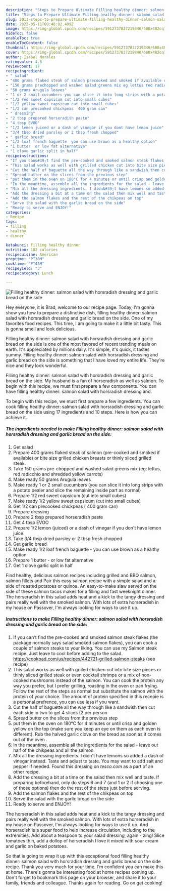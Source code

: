 ```yaml
---
description: "Steps to Prepare Ultimate Filling healthy dinner: salmon salad with horsradish dressing and garlic bread on the side"
title: "Steps to Prepare Ultimate Filling healthy dinner: salmon salad with horsradish dressing and garlic bread on the side"
slug: 2013-steps-to-prepare-ultimate-filling-healthy-dinner-salmon-salad-with-horsradish-dressing-and-garlic-bread-on-the-side
date: 2022-05-11T08:48:02.499Z
image: https://img-global.cpcdn.com/recipes/5912737837219840/680x482cq70/filling-healthy-dinner-salmon-salad-with-horsradish-dressing-and-garlic-bread-on-the-side-recipe-main-photo.jpg
hideToc: false
enableToc: true
enableTocContent: false
thumbnail: https://img-global.cpcdn.com/recipes/5912737837219840/680x482cq70/filling-healthy-dinner-salmon-salad-with-horsradish-dressing-and-garlic-bread-on-the-side-recipe-main-photo.jpg
cover: https://img-global.cpcdn.com/recipes/5912737837219840/680x482cq70/filling-healthy-dinner-salmon-salad-with-horsradish-dressing-and-garlic-bread-on-the-side-recipe-main-photo.jpg
author: Isabel Morales
ratingvalue: 4.8
reviewcount: 17
recipeingredient:
- " salad"
- "400 grams flaked steak of salmon precooked and smoked if available or bite size grilled chicken breasts or thinly sliced grilled steak"
- "150 grams prechopped and washed salad greens mix eg lettus red radicchio and shredded yellow carrots"
- "50 grams Arugula leaves"
- "1 or 2 small cucumbers you can slice it into long strips with a potato pealer and slice the remaining inside part as normal"
- "1/2 red sweet capsicum cut into small cubes"
- "1/2 yellow sweet capsicum cut into small cubes"
- "1/2 can precooked chickpeas  400 gram can"
- " dressing"
- "2 tbsp prepared horseradish paste"
- "4 tbsp EVOO"
- "1/2 lemon juiced or a dash of vinegar if you dont have lemon juice"
- "3/4 tbsp dried parsley or 2 tbsp fresh chopped"
- " garlic bread"
- "1/2 loaf french baguette  you can use brown as a healthy option"
- "1 butter  or low fat alternative"
- "1 clove garlic split in half"
recipeinstructions:
- "If you can&#39;t find the pre-cooked and smoked salmon steak flakes (the package normally says salad smoked salmon flakes), you can cook a couple of salmon steaks to your liking. You can use my Salmon steak recipe. Just leave to cool before adding to the salad.  https://cookpad.com/us/recipes/442721-grilled-salmon-steaks           (see recipe)"
- "This salad works as well with grilled chicken cut into bite size pieces or thinly sliced grilled steak or even cocktail shrimps or a mix of non-cooked mushrooms instead of the salmon. You can cook the protein any way you prefer, but I prefer grilling, roasting in the oven or pan frying. Follow the rest of the steps as normal but substitute the salmon with the protein of your choice. The amount of protein specified in this recepie is a personal prefrence, you can use less if you want."
- "Cut the half of baguette all the way through like a sandwish then cut each side in two to get 4 slices (2 per person"
- "Spread butter on the slices from the previous step"
- "put them in the oven on 180°C for 4 minutes or until crisp and golden yellow on the top (make sure you keep an eye on them as each oven is different). Rub the halved garlic clove on the bread as soon as it comes out of the oven ."
- "In the meantime, assemble all the ingredients for the salad - leave out half of the chikpeas and all the salmon"
- "Mix all the dressing ingredients. I didn&#39;t have lemons so added a dash of vinegar instead. Taste and adjust to taste. You may want to add salt and pepper if needed. Found this dressing on *tesco.com* as a part of an other recipe."
- "Add the dressing a bit at a time on the salad then mix well and taste. If preparing beforehand, only do steps 6 and 7 (and 1 or 2 if choosing one of those options) then do the rest of the steps just before serving."
- "Add the salmon flakes and the rest of the chikpeas on top"
- "Serve the salad with the garlic bread on the side"
- "Ready to serve and ENJOY!"
categories:
- Recipe
tags:
- filling
- healthy
- dinner

katakunci: filling healthy dinner 
nutrition: 182 calories
recipecuisine: American
preptime: "PT30M"
cooktime: "PT45M"
recipeyield: "3"
recipecategory: Lunch

---
```



![Filling healthy dinner: salmon salad with horsradish dressing and garlic bread on the side](https://img-global.cpcdn.com/recipes/5912737837219840/680x482cq70/filling-healthy-dinner-salmon-salad-with-horsradish-dressing-and-garlic-bread-on-the-side-recipe-main-photo.jpg)

Hey everyone, it is Brad, welcome to our recipe page. Today, I'm gonna show you how to prepare a distinctive dish, filling healthy dinner: salmon salad with horsradish dressing and garlic bread on the side. One of my favorites food recipes. This time, I am going to make it a little bit tasty. This is gonna smell and look delicious.

Filling healthy dinner: salmon salad with horsradish dressing and garlic bread on the side is one of the most favored of recent trending meals on earth. It's appreciated by millions daily. It's simple, it's quick, it tastes yummy. Filling healthy dinner: salmon salad with horsradish dressing and garlic bread on the side is something that I have loved my entire life. They're nice and they look wonderful.

Filling healthy dinner: salmon salad with horsradish dressing and garlic bread on the side. My husband is a fan of horseradish as well as salmon. To begin with this recipe, we must first prepare a few components. You can have filling healthy dinner: salmon salad with horsradish dressing and.


To begin with this recipe, we must first prepare a few ingredients. You can cook filling healthy dinner: salmon salad with horsradish dressing and garlic bread on the side using 17 ingredients and 10 steps. Here is how you can achieve it.

<!--inarticleads1-->

##### The ingredients needed to make Filling healthy dinner: salmon salad with horsradish dressing and garlic bread on the side:

1. Get  salad
1. Prepare 400 grams flaked steak of salmon (pre-cooked and smoked if available) or bite size grilled chicken breasts or thinly sliced grilled steak.
1. Take 150 grams pre-chopped and washed salad greens mix (eg: lettus, red radicchio and shredded yellow carrots)
1. Make ready 50 grams Arugula leaves
1. Make ready 1 or 2 small cucumbers (you can slice it into long strips with a potato pealer and slice the remaining inside part as normal)
1. Prepare 1/2 red sweet capsicum (cut into small cubes)
1. Make ready 1/2 yellow sweet capsicum (cut into small cubes)
1. Get 1/2 can precooked chickpeas ( 400 gram can)
1. Prepare  dressing
1. Prepare 2 tbsp prepared horseradish paste
1. Get 4 tbsp EVOO
1. Prepare 1/2 lemon (juiced) or a dash of vinegar if you don&#39;t have lemon juice
1. Take 3/4 tbsp dried parsley or 2 tbsp fresh chopped
1. Get  garlic bread
1. Make ready 1/2 loaf french baguette - you can use brown as a healthy option
1. Prepare 1 butter - or low fat alternative
1. Get 1 clove garlic split in half


Find healthy, delicious salmon recipes including grilled and BBQ salmon, salmon fillets and Pair this easy salmon recipe with a simple salad and a side of roasted potatoes or quinoa. An easy-to-make slaw served on the side of these salmon tacos makes for a filling and fast weeknight dinner. The horseradish in this salad adds heat and a kick to the tangy dressing and pairs really well with the smoked salmon. With lots of extra horseradish in my house on Passover, I&#39;m always looking for ways to use it up. 

<!--inarticleads2-->

##### Instructions to make Filling healthy dinner: salmon salad with horsradish dressing and garlic bread on the side:

1. If you can&#39;t find the pre-cooked and smoked salmon steak flakes (the package normally says salad smoked salmon flakes), you can cook a couple of salmon steaks to your liking. You can use my Salmon steak recipe. Just leave to cool before adding to the salad.  https://cookpad.com/us/recipes/442721-grilled-salmon-steaks           (see recipe)
1. This salad works as well with grilled chicken cut into bite size pieces or thinly sliced grilled steak or even cocktail shrimps or a mix of non-cooked mushrooms instead of the salmon. You can cook the protein any way you prefer, but I prefer grilling, roasting in the oven or pan frying. Follow the rest of the steps as normal but substitute the salmon with the protein of your choice. The amount of protein specified in this recepie is a personal prefrence, you can use less if you want.
1. Cut the half of baguette all the way through like a sandwish then cut each side in two to get 4 slices (2 per person
1. Spread butter on the slices from the previous step
1. put them in the oven on 180°C for 4 minutes or until crisp and golden yellow on the top (make sure you keep an eye on them as each oven is different). Rub the halved garlic clove on the bread as soon as it comes out of the oven .
1. In the meantime, assemble all the ingredients for the salad - leave out half of the chikpeas and all the salmon
1. Mix all the dressing ingredients. I didn&#39;t have lemons so added a dash of vinegar instead. Taste and adjust to taste. You may want to add salt and pepper if needed. Found this dressing on *tesco.com* as a part of an other recipe.
1. Add the dressing a bit at a time on the salad then mix well and taste. If preparing beforehand, only do steps 6 and 7 (and 1 or 2 if choosing one of those options) then do the rest of the steps just before serving.
1. Add the salmon flakes and the rest of the chikpeas on top
1. Serve the salad with the garlic bread on the side
1. Ready to serve and ENJOY!

The horseradish in this salad adds heat and a kick to the tangy dressing and pairs really well with the smoked salmon. With lots of extra horseradish in my house on Passover, I&#39;m always looking for ways to use it up. And horseradish is a super food to help increase circulation, including to the extremities. Add about a teaspoon to your salad dressing, again - zing! Slice tomatoes thin, add a dollop of horseradish I love it mixed with sour cream and garlic on baked potatoes. 

So that is going to wrap it up with this exceptional food filling healthy dinner: salmon salad with horsradish dressing and garlic bread on the side recipe. Thank you very much for your time. I'm confident you can make this at home. There's gonna be interesting food at home recipes coming up. Don't forget to bookmark this page on your browser, and share it to your family, friends and colleague. Thanks again for reading. Go on get cooking!
